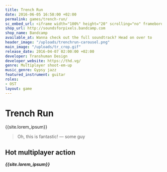 ```yaml
---
title: Trench Run
date: 2016-06-05 16:58:00 +02:00
permalink: games/trench-run/
sc_embed_url: <iframe width="100%" height="20" scrolling="no" frameborder="no" src="https://w.soundcloud.com/player/?url=https%3A//api.soundcloud.com/tracks/249867696&amp;color=ff5500&amp;inverse=false&amp;auto_play=false&amp;show_user=true"></iframe>
shop_url: http://soundsforpixels.bandcamp.com
shop_name: Bandcamp
available_at: Wanna check out the full soundtrack? Head on over to
header_image: "/uploads/trenchrun-carousel.png"
main_image: "/uploads/tr_crop.gif"
release_date: 2016-04-07 02:00:00 +02:00
developer: Transhuman Design
developer_website: https://thd.vg/
genre: Multiplayer shoot-em-up
music_genre: Gypsy jazz
featured_instrument: guitar
roles:
- OST
layout: game
---
```


# Trench Run
{{site.lorem_ipsum}}
>Oh, this is fantastic! — some guy

## Hot multiplayer action
***{{site.lorem_ipsum}}***
